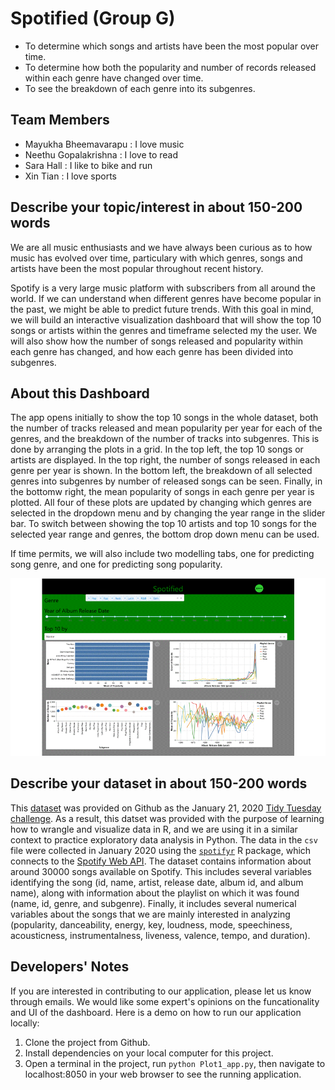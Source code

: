 # Spotified (Group G)

- To determine which songs and artists have been the most popular over time. 
- To determine how both the popularity and number of records released within each genre have changed over time. 
- To see the breakdown of each genre into its subgenres. 

## Team Members

- Mayukha Bheemavarapu : I love music
- Neethu Gopalakrishna : I love to read
- Sara Hall : I like to bike and run
- Xin Tian : I love sports

## Describe your topic/interest in about 150-200 words

We are all music enthusiasts and we have always been curious as to how music has evolved over time, particulary with which genres, songs and artists have been the most popular throughout recent history. 

Spotify is a very large music platform with subscribers from all around the world. If we can understand when different genres have become popular in the past, we might be able to predict future trends. With this goal in mind, we will build an interactive visualization dashboard that will show the top 10 songs or artists within the genres and timeframe selected my the user. We will also show how the number of songs released and popularity within each genre has changed, and how each genre has been divided into subgenres.

## About this Dashboard

The app opens initially to show the top 10 songs in the whole dataset, both the number of tracks released and mean popularity per year for each of the genres, and the breakdown of the number of tracks into subgenres. This is done by arranging the plots in a grid. In the top left, the top 10 songs or artists are displayed. In the top right, the number of songs released in each genre per year is shown. In the bottom left, the breakdown of all selected genres into subgenres by number of released songs can be seen. Finally, in the bottomw right, the mean popularity of songs in each genre per year is plotted. All four of these plots are updated by changing which genres are selected in the dropdown menu and by changing the year range in the slider bar. To switch between showing the top 10 artists and top 10 songs for the selected year range and genres, the bottom drop down menu can be used. 

If time permits, we will also include two modelling tabs, one for predicting song genre, and one for predicting song popularity. 

![](prototype.gif)

## Describe your dataset in about 150-200 words

This [dataset](https://github.com/rfordatascience/tidytuesday/tree/master/data/2020/2020-01-21) was provided on Github as the January 21, 2020 [Tidy Tuesday challenge](https://|github.com/rfordatascience/tidytuesday). As a result, this datset was provided with the purpose of learning how to wrangle and visualize data in R, and we are using it in a similar context to practice exploratory data analysis in Python. The data in the `csv` file were collected in January 2020 using the [`spotifyr`](https://www.rcharlie.com/spotifyr/) R package, which connects to the [Spotify Web API](https://developer.spotify.com/documentation/web-api/). The dataset contains information about around 30000 songs available on Spotify. This includes several variables identifying the song (id, name, artist, release date, album id, and album name), along with information about the playlist on which it was found (name, id, genre, and subgenre). Finally, it includes several numerical variables about the songs that we are mainly interested in analyzing (popularity, danceability, energy, key, loudness, mode, speechiness, acousticness, instrumentalness, liveness, valence, tempo, and duration). 

## Developers' Notes

If you are interested in contributing to our application, please let us know through emails. We would like some expert's opinions on the funcationality and UI of the dashboard. Here is a demo on how to run our application locally:

1. Clone the project from Github.
2. Install dependencies on your local computer for this project.
3. Open a terminal in the project, run `python Plot1_app.py`, then navigate to localhost:8050 in your web browser to see the running application.
